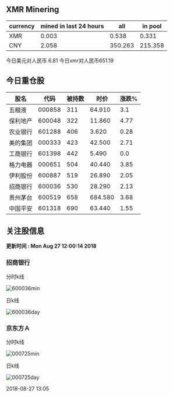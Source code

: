 ## XMR Minering

|currency|mined in last 24 hours|all|in pool|
|---|---|---|---|
|XMR|0.003|0.538|0.331|
|CNY|2.058|350.263|215.358|

今日美元对人民币 6.81	今日xmr对人民币651.19


## 今日重仓股 

|股名|代码|被持数|时价|涨跌%|
|---|---|---|---|---|
|五粮液|000858|311|64.910|3.1|
|保利地产|600048|322|11.860|4.77|
|农业银行|601288|406|3.620|0.28|
|美的集团|000333|423|42.500|2.71|
|工商银行|601398|442|5.490|0.0|
|格力电器|000651|504|40.440|3.85|
|伊利股份|600887|519|26.890|2.05|
|招商银行|600036|530|28.290|2.13|
|贵州茅台|600519|658|684.580|3.68|
|中国平安|601318|690|63.440|1.55|

## 关注股信息
**更新时间 : Mon Aug 27 12:00:14 2018**
### 招商银行 
分时k线

![600036min](http://image.sinajs.cn/newchart/min/n/sh600036.gif)

日k线

![600036day](http://image.sinajs.cn/newchart/daily/n/sh600036.gif)

### 京东方Ａ 
分时k线

![000725min](http://image.sinajs.cn/newchart/min/n/sz000725.gif)

日k线

![000725day](http://image.sinajs.cn/newchart/daily/n/sz000725.gif)

2018-08-27 13:05